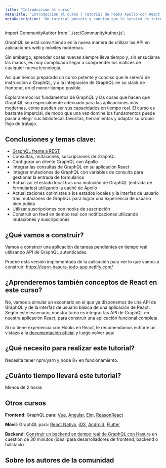 ```yaml
---
title: "Introducción al curso"
metaTitle: "Introducción al curso | Tutorial de hooks Apollo con React en GraphQL"
metaDescription: "Un tutorial potente y conciso que le servirá de introducción a GraphQL, y a la integración de GraphQL en su aplicación React con Apollo, en el menor tiempo posible."
---
```


import CommunityAuthor from '../src/CommunityAuthor.js';

GraphQL se está convirtiendo en la nueva manera de utilizar las API en aplicaciones web y móviles modernas.

Sin embargo, aprender cosas nuevas siempre lleva tiempo y, sin ensuciarse las manos, es muy complicado llegar a comprender los matices de cualquier nueva tecnología.

Así que hemos preparado un curso potente y conciso que le servirá de instrucción a GraphQL, y a la integración de GraphQL en su stack de frontend, en el menor tiempo posible.

Exploraremos los fundamentos de GraphQL y las cosas que hacen que GraphQL sea especialmente adecuado para las aplicaciones más modernas, como pueden ser sus capacidades en tiempo real. El curso es bastante imparcial, de modo que una vez domine los fundamentos puede pasar a elegir sus bibliotecas favoritas, herramientas y adaptar su propio flujo de trabajo.

## Conclusiones y temas clave:

- [GraphQL frente a REST](https://hasura.io/learn/graphql/intro-graphql/graphql-vs-rest/)
- Consultas, mutaciones, suscripciones de GraphQL
- Configurar un cliente GraphQL con Apollo
- Integrar las consultas de GraphQL en su aplicación React
- Integrar mutaciones de GraphQL con variables de consulta para gestionar la entrada de formularios
- Actualizar el estado local tras una mutación de GraphQL (entrada de formularios) utilizando la caché de Apollo
- Actualizaciones optimistas a los estados locales y la interfaz de usuario tras mutaciones de GraphQL para lograr una experiencia de usuario bien pulida
- Utilizar suscripciones con hooks de suscripción
- Construir un feed en tiempo real con notificaciones utilizando mutaciones y suscripciones

## ¿Qué vamos a construir?
Vamos a construir una aplicación de tareas pendientes en tiempo real utilizando API de GraphQL autenticadas.

Pruebe esta versión implementada de la aplicación para ver lo que vamos a construir:
 https://learn-hasura-todo-app.netlify.com/

## ¿Aprenderemos también conceptos de React en este curso?
No, vamos a simular un escenario en el que ya disponemos de una API de GraphQL y de la interfaz de usuario básica de una aplicación de React. Según este escenario, nuestra tarea es integrar las API de GraphQL en nuestra aplicación React, para construir una aplicación funcional completa.

Si no tiene experiencia con Hooks en React, le recomendamos echarle un vistazo a la [documentación oficial](https://reactjs.org/docs/hooks-intro.html) y luego volver aquí.

## ¿Qué necesito para realizar este tutorial?
Necesita tener npm/yarn y node 8+ en funcionamiento.

## ¿Cuánto tiempo llevará este tutorial?
Menos de 2 horas

## Otros cursos

**Frontend**: GraphQL para: [Vue](https://hasura.io/learn/graphql/vue/introduction/), [Angular](https://hasura.io/learn/graphql/angular-apollo/introduction/), [Elm](https://hasura.io/learn/graphql/elm-graphql/introduction/), [ReasonReact](https://hasura.io/learn/graphql/reason-react-apollo/introduction/)

**Móvil**: GraphQL para: [React Nativo](https://hasura.io/learn/graphql/react-native/introduction/), [iOS](https://hasura.io/learn/graphql/ios/introduction/), [Android](https://hasura.io/learn/graphql/android/introduction/), [Flutter](https://hasura.io/learn/graphql/flutter-graphql/introduction/)

**Backend**: [Construir un backend en tiempo real de GraphQL con Hasura](https://hasura.io/learn/graphql/hasura/introduction/) en cuestión de 30 minutos (ideal para desarrolladores de frontend, backend o fullstack)

## Sobre los autores de la comunidad

<CommunityAuthor
    name="Apoorv Vardhan"
    imageUrl="https://graphql-engine-cdn.hasura.io/learn-hasura/assets/graphql-angular/author.jpg"
    twitterUrl="https://twitter.com/vardhanapoorv16"
    githubUrl="https://github.com/vardhanapoorv"
    description="Loves to try out and build new things!"
/>

<CommunityAuthor
    name="Christoph Benjamin Weber"
    imageUrl="https://graphql-engine-cdn.hasura.io/learn-hasura/assets/graphql-react/react-community-author.jpeg"
    twitterUrl="https://twitter.com/kriswep"
    githubUrl="https://github.com/kriswep"
    description="Software developer, interested in frontend technologies."
/>
